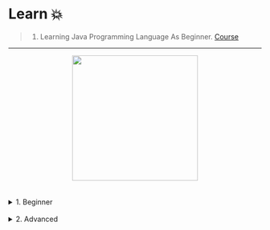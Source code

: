# Learn 💥

> 1) Learning Java Programming Language As Beginner. [Course](https://www.udemy.com/course/java-for-beginners-in-arabic-2023/)
---

<div align="center">
<!-- Title: -->
  <a href="https://www.udemy.com/course/java-for-beginners-in-arabic-2023/">
    <img src="https://raw.githubusercontent.com/IbrahimAmin2024/Python/main/Archive/Cources/Udemy_JAVA.png" height="250">
  </a>
  </div>
<br><br>
<details>
<summary>
1. Beginner
<br><br>
</summary>
  
<details>
<summary>Section 1</summary><br>

  - [know basics](Beginner/src/0/)
  - [Print()](Beginner/src/1/)
  - [Variables](Beginner/src/2/)
  - [Swap two Variables](Beginner/src/3/)
  - [User Input](Beginner/src/4/)
  - [Expressions Examples](Beginner/src/5/)
  - [About GUI](Beginner/src/6/)
  - [Math Class](Beginner/src/7/)
  - [Random Numbers](Beginner/src/8/)
  - [if statements](Beginner/src/9/)
  - [Switch Case](Beginner/src/10/)
</details>

<details>
<summary>Section 2</summary><br>

  - [Logical Operators](Beginner/src/11/)
  - [While Loop](Beginner/src/12/)
  - [For Loop](Beginner/src/13/)
  - [Nested Loops](Beginner/src/14/)
  - [Arrays](Beginner/src/15/)
  - [2D Array](Beginner/src/16/)
  - [String Methods](Beginner/src/17/)
  - [Wrapper Classes](Beginner/src/18/)
  - [ArrayList](Beginner/src/19/)
  - [2D ArrayList](Beginner/src/20/)
  - [For each Loop](Beginner/src/21/)
  - [Methods](Beginner/src/22/)
  - [Overloaded Methods](Beginner/src/23/)
  - [Printf](Beginner/src/24/)
  - [Final Keyword](Beginner/src/25/)
  - [Object-Oriented Programming](Beginner/src/26/)
</details>
  
  
<details>
<summary>Section 3</summary><br>

  - [Constructors](Beginner/src/27/)
  - [Variable Scope](Beginner/src/28/)
  - [Overloaded Constructors](Beginner/src/29/)
  - [toString() Method](Beginner/src/30/)
  - [Array of Object](Beginner/src/31/)
  - [Object Passing](Beginner/src/32/)
  - [Static Keyword](Beginner/src/33/)
  - [Inheritance](Beginner/src/34/)
  - [Method Overriding](Beginner/src/35/)
  - [super() Keyword](Beginner/src/36/)
  - [Abstraction](Beginner/src/37/)
  - [Access Modifiers](Beginner/src/38/)
  - [Encapsulation](Beginner/src/39/)
  - [Copy Objects](Beginner/src/40/)
  - [Interface](Beginner/src/41/)
  - [Polymorphism](Beginner/src/42/)
</details>
  
<details>
<summary>Section 4</summary><br>

  - [Dynamic Polymorphism](Beginner/src/43/)
  - [Exception Handling](Beginner/src/44/)
  - [File Class](Beginner/src/45/)
  - [File Writer](Beginner/src/46/)
  - [File Reader](Beginner/src/47/)
  - [Audio](Beginner/src/48/)
  - [GUI](Beginner/src/49/)
  - [Label](Beginner/src/50/)
  - [Panels](Beginner/src/51/)
  - [Buttons](Beginner/src/52/)
  - [BorderLayout](Beginner/src/53/)
  - [FlowLayout](Beginner/src/54/)
  - [GridLayout](Beginner/src/55/)
  - [LayeredPane](Beginner/src/56/)
  - [New GUI Window](Beginner/src/57/)
  - [JOptionPane](Beginner/src/58/)
</details>
  
<details>
<summary>Section 5</summary><br>

  - [TextField](Beginner/src/59/)
  - [Checkbox](Beginner/src/60/)
  - [RadioButton](Beginner/src/61/)
  - [ComboBox](Beginner/src/62/)
  - [Slider](Beginner/src/63/)
  - [Progressbar](Beginner/src/64/)
  - [MenuBar](Beginner/src/65/)
  - [File Selector](Beginner/src/66/)
  - [Color Chooser](Beginner/src/67/)
  - [Key Listener](Beginner/src/68/)
  - [Mouse Listener](Beginner/src/69/)
  - [Drag And Drop](Beginner/src/70/)
  - [Key Bindings](Beginner/src/71/)
  - [2D Graphics](Beginner/src/72/)
  - [2D Animation](Beginner/src/73/)
  - [Generics](Beginner/src/74/)
  - [Serialization](Beginner/src/75/)
  - [Timer Task](Beginner/src/76/)
  - [Threads](Beginner/src/77/)
  - [Multi-Threading](Beginner/src/78/)
  - [Packages](Beginner/src/79/)
  - [Compiler And CMD](Beginner/src/80/)
  - [Executable](Beginner/src/81/)
</details>  
  
</details>
<details>
<summary>
2. Advanced
<br>
</summary>

- Soon.
</details>
